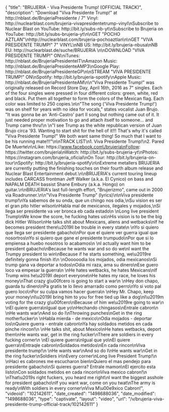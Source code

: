 {
    "title": "BRUJERIA - Viva Presidente Trump! (OFFICIAL TRACK)",
    "description": "Download \"Viva Presidente Trump!\" at http:\/\/nblast.de\/BrujeriaPresidente \/ 7\" Vinyl: http:\/\/nuclearblast.com\/brujeria-vivapresidentetrump-vinyl\nSubscribe to Nuclear Blast on YouTube: http:\/\/bit.ly\/subs-nb-yt\nSubscribe to Brujeria on YouTube: http:\/\/bit.ly\/subs-brujeria-yt\n\nGET \"POCHO AZTLAN\"\nhttp:\/\/nuclearblast.com\/brujeria-pochoaztlan\n\nGET \"VIVA PRESIDENTE TRUMP!\" 7\" VINYL\nNB US: http:\/\/bit.ly\/brujeria-nbusa\nNB EU: http:\/\/nuclearblast.de\/suche\/BRUJERIA \n\nDOWNLOAD \"VIVA PRESIDENTE TRUMP!\" ON\niTunes: http:\/\/nblast.de\/BrujeriaPresidenteIT\nAmazon Music: http:\/\/nblast.de\/BrujeriaPresidenteAMP3\nGoogle Play: http:\/\/nblast.de\/BrujeriaPresidenteGP\n\nSTREAM  \"VIVA PRESIDENTE TRUMP!\" ON\nSpotify: http:\/\/bit.ly\/brujeria-spotify\nApple Music: http:\/\/nblast.de\/BrujeriaPresidenteAM\n\n\"Viva Presidente Trump!\" was originally released on Record Store Day, April 16th, 2016 as 7\" singles. Each of the four singles were pressed in four different colors: green, white, red and black. Put them all together to form the colors of the Mexican flag. Each color was limited to 250 copies.\n\n\"The song ('Viva Presidente Trump!') was on shelf for years with no idea for vocals,\" states vocalist Juan Brujo. \"It was gonna be an 'Anti-Castro' part II song but nothing came out of it. It just needed proper motivation to go and attach itself to someone... and Trump came thru!\n \n\"I see Trump as the white republican version of Juan Brujo circa '93. Wanting to start shit for the hell of it!!! That's why it's called \"Viva Presidente Trump!\" We both want same thing! So much that I want to be his running mate!!!\"\n\nTRACK LIST\n1. Viva Presidente Trump!\n2. Pared De Muerte\n\nLike: https:\/\/www.facebook.com\/brujeria\nFollow: https:\/\/twitter.com\/brujeria\nWatch: http:\/\/bit.ly\/subs-brujeria-yt\nPhotos: https:\/\/instagram.com\/brujeria_oficial\nOn Tour: http:\/\/bit.ly\/brujeria-on-tour\nSpotify: http:\/\/bit.ly\/brujeria-spotify\n\nExtreme metallers BRUJERIA are currently putting the finishing touches on their fourth album release and Nuclear Blast Entertainment debut.\n\nBRUJERIA's current touring lineup includes CARCASS frontman Jeff Walker (a.k.a. El Cynico) on bass and NAPALM DEATH bassist Shane Embury (a.k.a. Hongo) on guitar.\n\nBRUJERIA's last full-length effort, \"Brujerizmo\", came out in 2000 via Roadrunner.\n\n\"Viva Presidente Trump\" (lyrics)\n\nViva presidente trump!\nYa sabemos de su onda, que un chingo nos odia,\nSu vision es ser el gran pito hitler wilson\nHabla mal de mexicanos, ilegales y mojados,\nSi llega ser presidente va ver bronca eb cada estado\n \nLong live president Trump\nWe know the score, he fucking hates us\nHis vision is to be the big dick Hitler Wilson\nHe talks shit about Mexicans, aliens and wetbacks\nIf he becomes president there\u2019ll be trouble in every state\n \nYo si quiero que llega ser presidente gabacho\nPor que el quiere ver guerra igual que nosortros\nYo si quiero que gane el presidente trumpudo\nPor que si lo empiensa a huebo nosotros lo acabamos\n \nI actually want him to be president gabacho\nBecause he wants war and so do we\nI want the Trumpy president to win\nBecause if he starts something, we\u2019re definitely gonna finish it\n \nOooooodia los mojados, odia mexicanos\nSi trump gana va deportar a todos\nOdia mi raza, ama su dinero\nEse guero loco va empesar la guerra\n \nHe hates wetbacks, he hates Mexicans\nIf Trump wins he\u2019ll deport everyone\nHe hates my race, he loves his money\nThat crazy g\u00fcero is going to start a war\n \nHey don chapo, guarda tu dinero\nPa gratis te lo llevo amarrado como perro\nYo si voto pal guero loco\nPor su culpa vamos hacer guerra\n \nHey Mr. Chapo, keep your money\nI\u2019ll bring him to you for free tied up like a dog\nI\u2019m voting for the crazy g\u00fcero\nBecause of him we\u2019re going to war\n \nEl quiere guerra\nIgual que yo\nHechando chingasos\nEntrale cabron\n \nHe wants war\nAnd so do I\nThrowing punches\nGet in the ring motherfucker\n \nHabla mierda - de mexico\nOdia mojados - deportar los\nQuiere guerra - entrale cabron\nYa hay soldados metidos en cada pinche rincon!\n \nHe talks shit, about Mexico\nHe hates wetbacks, deport them\nHe wants war, get in the ring fucker\nThere are soldiers in every fucking corner\n \nEl quiere guerra\nIgual que yo\nEl quiere guerra\nEntraqle cabron\nSoldados metidos\nEn cada rincon\nViva presidente trump!\n \nHe wants war\nAnd so do I\nHe wants war\nGet in the ring fucker\nSoldiers in\nEvery corner\nLong live President Trump!\n \nHaci es cabrones me escucharon bien\nQuiero el mas pendejo para presidente gabacho\nSi quieres guerra? Entrale mamon\nEl ejercito esta listo\nCon soldados metidos en cada rincon\nViva mexico cabron!\n \nThat\u2019s right fuckers, you heard me right\nI want the biggest asshole for president gabacho\nIf you want war, come on you twat\nThe army is ready\nWith soldiers in every corner\nViva M\u00e9xico Cabron!",
    "videoid": "102142611",
    "date_created": "1498688036",
    "date_modified": "1498688036",
    "type": "captivate",
    "layout": "video",
    "url": "\/v\/brujeria-viva-presidente-trump-official-track\/102142611"
}